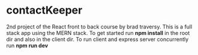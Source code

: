 # contactKeeper
2nd project of the React front to back course by brad traversy.
This is a full stack app using the MERN stack. 
To get started run <strong>npm install</strong> 
in the root dir and also in the client dir.
To run client and express server concurrently run <strong>npm run dev</strong> 
